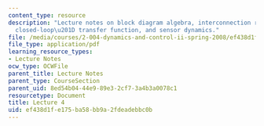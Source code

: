 ```yaml
---
content_type: resource
description: "Lecture notes on block diagram algebra, interconnection rules, the \u201C\
  closed-loop\u201D transfer function, and sensor dynamics."
file: /media/courses/2-004-dynamics-and-control-ii-spring-2008/ef438d1fe175ba58bb9a2fdeadebbc0b_lecture_04.pdf
file_type: application/pdf
learning_resource_types:
- Lecture Notes
ocw_type: OCWFile
parent_title: Lecture Notes
parent_type: CourseSection
parent_uid: 8ed54b04-44e9-89e3-2cf7-3a4b3a0078c1
resourcetype: Document
title: Lecture 4
uid: ef438d1f-e175-ba58-bb9a-2fdeadebbc0b
---
```

